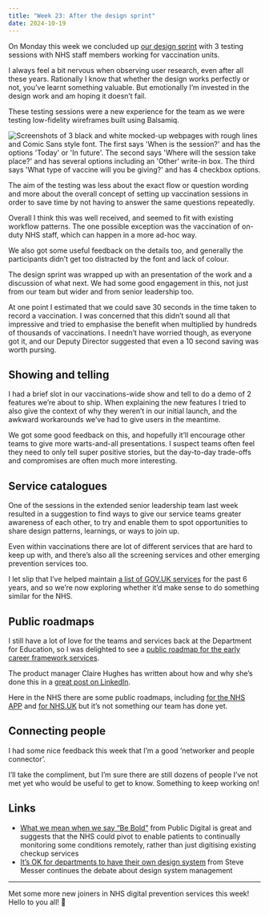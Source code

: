 ```yaml
---
title: "Week 23: After the design sprint"
date: 2024-10-19
---
```


On Monday this week we concluded up [our design sprint](/posts/week-22-design-sprint/) with 3 testing sessions with NHS staff members working for vaccination units.

I always feel a bit nervous when observing user research, even after all these years. Rationally I know that whether the design works perfectly or not, you’ve learnt something valuable. But emotionally I’m invested in the design work and am hoping it doesn’t fail.

These testing sessions were a new experience for the team as we were testing low-fidelity wireframes built using Balsamiq.

![Screenshots of 3 black and white mocked-up webpages with rough lines and Comic Sans style font. The first says 'When is the session?' and has the options 'Today' or 'In future'. The second says 'Where will the session take place?' and has several options including an 'Other' write-in box. The third says 'What type of vaccine will you be giving?' and has 4 checkbox options.](/images/wireframes.png)

The aim of the testing was less about the exact flow or question wording and more about the overall concept of setting up vaccination sessions in order to save time by not having to answer the same questions repeatedly.

Overall I think this was well received, and seemed to fit with existing workflow patterns. The one possible exception was the vaccination of on-duty NHS staff, which can happen in a more ad-hoc way.

We also got some useful feedback on the details too, and generally the participants didn’t get too distracted by the font and lack of colour.

The design sprint was wrapped up with an presentation of the work and a discussion of what next. We had some good engagement in this, not just from our team but wider and from senior leadership too.

At one point I estimated that we could save 30 seconds in the time taken to record a vaccination. I was concerned that this didn’t sound all that impressive and tried to emphasise the benefit when multiplied by hundreds of thousands of vaccinations. I needn’t have worried though, as everyone got it, and our Deputy Director suggested that even a 10 second saving was worth pursing.

## Showing and telling

I had a brief slot in our vaccinations-wide show and tell to do a demo of 2 features we’re about to ship. When explaining the new features I tried to also give the context of why they weren’t in our initial launch, and the awkward workarounds we’ve had to give users in the meantime.

We got some good feedback on this, and hopefully it’ll encourage other teams to give more warts-and-all presentations. I suspect teams often feel they need to only tell super positive stories, but the day-to-day trade-offs and compromises are often much more interesting.

## Service catalogues

One of the sessions in the extended senior leadership team last week resulted in a suggestion to find ways to give our service teams greater awareness of each other, to try and enable them to spot opportunities to share design patterns, learnings, or ways to join up.

Even within vaccinations there are lot of different services that are hard to keep up with, and there’s also all the screening services and other emerging prevention services too.

I let slip that I’ve helped maintain [a list of GOV.UK services](https://govuk-digital-services.herokuapp.com) for the past 6 years, and so we’re now exploring whether it’d make sense to do something similar for the NHS.

## Public roadmaps

I still have a lot of love for the teams and services back at the Department for Education, so I was delighted to see a [public roadmap for the early career framework services](https://ecf-service-manual.education.gov.uk/product/roadmap/).

The product manager Claire Hughes has written about how and why she’s done this in a [great post on LinkedIn](https://www.linkedin.com/feed/update/urn:li:activity:7252623275707498496/).

Here in the NHS there are some public roadmaps, including [for the NHS APP](https://digital.nhs.uk/services/nhs-app/roadmap) and [for NHS.UK](https://digital.nhs.uk/services/nhs.uk/nhs.uk-roadmap-and-strategy) but it’s not something our team has done yet.

## Connecting people

I had some nice feedback this week that I’m a good ‘networker and people connector’.

I’ll take the compliment, but I’m sure there are still dozens of people I’ve not met yet who would be useful to get to know. Something to keep working on!

## Links

* [What we mean when we say “Be Bold”](https://public.digital/pd-insights/blog/2024/10/what-we-mean-when-we-say-be-bold) from Public Digital is great and suggests that the NHS could pivot to enable patients to continually monitoring some conditions remotely, rather than just digitising existing checkup services
* [It’s OK for departments to have their own design system](https://visitmy.website/2024/10/18/its-ok-for-departments-to-have-their-own-design-system/) from Steve Messer continues the debate about design system management

---

Met some more new joiners in NHS digital prevention services this week! Hello to you all! 👋
